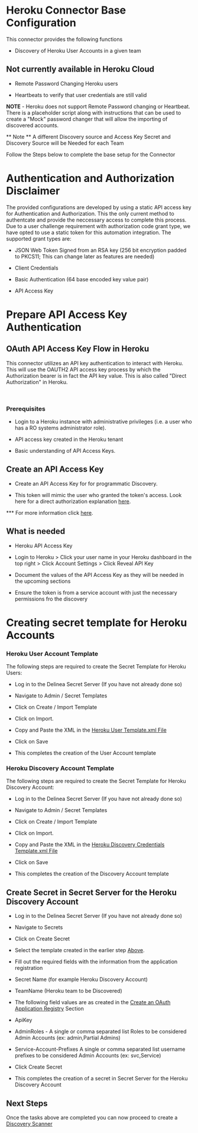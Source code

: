 # Heroku Connector Base Configuration

  

  

This connector provides the following functions

  

  

- Discovery of Heroku User Accounts in a given team

## Not currently available in Heroku Cloud


- Remote Password Changing Heroku users

- Heartbeats to verify that user credentials are still valid

**NOTE** - Heroku does not support Remote Password changing or Heartbeat. There is a placeholder script along with instructions that can be used to create a "Mock" password changer that will allow the importing of discovered accounts.  
  

** Note ** A different Discovery source and Access Key Secret and Discovery Source will be Needed for each Team


Follow the Steps below to complete the base setup for the Connector

  

# Authentication and Authorization Disclaimer

  

The provided configurations are developed by using a static API access key for Authentication and Authorization. This the only current method to authentcate and provide the neccessary access to complete this process. Due to a user challenge requirement with authorization code grant type, we have opted to use a static token for this automation integration. The supported grant types are:

- JSON Web Token Signed from an RSA key (256 bit encryption padded to PKCS11; This can change later as features are needed)

- Client Credentials

- Basic Authentication (64 base encoded key value pair)

- API Access Key

  
  

# Prepare API Access Key Authentication

  

  

## OAuth API Access Key Flow in Heroku

  

  

This connector utilizes an API key authentication to interact with Heroku. This will use the OAUTH2 API access key process by which the Authorization bearer is in fact the API key value. This is also called "Direct Authorization" in Heroku.

  

​

  

### Prerequisites

  

  

- Login to a Heroku instance with administrative privileges (i.e. a user who has a RO systems administrator role).

  

- API access key created in the Heroku tenant

  

- Basic understanding of API Access Keys.

  

  

## Create an API Access Key

  

  

- Create an API Access Key for for programmatic Discovery.

  

- This token will mimic the user who granted the token's access. Look here for a direct authorization explanation [here](https://devcenter.heroku.com/articles/oauth#direct-authorization).

  

*** For more information click [here](https://devcenter.heroku.com/articles/oauth).

  
  
  

## What is needed

  
  
  

- Heroku API Access Key

  

- Login to Heroku > Click your user name in your Heroku dashboard in the top right > Click Account Settings > Click Reveal API Key

  

- Document the values of the API Access Key as they will be needed in the upcoming sections

  

- Ensure the token is from a service account with just the necessary permissions fro the discovery

  

# Creating secret template for Heroku Accounts

  

  

### Heroku User Account Template

  

  

The following steps are required to create the Secret Template for Heroku Users:

  

  

- Log in to the Delinea Secret Server (If you have not already done so)

  

- Navigate to Admin / Secret Templates

  

- Click on Create / Import Template

  

- Click on Import.

  

- Copy and Paste the XML in the [Heroku User Template.xml File](./Templates/Heroku%20User%20Account.xml)

  

- Click on Save

  

- This completes the creation of the User Account template

  

  

### Heroku Discovery Account Template

  

  

The following steps are required to create the Secret Template for Heroku Discovery Account:

  

  

- Log in to the Delinea Secret Server (If you have not already done so)

  

- Navigate to Admin / Secret Templates

  

- Click on Create / Import Template

  

- Click on Import.

  

- Copy and Paste the XML in the [Heroku Discovery Credentials Template.xml File](./Templates/Heroku%20Discovery%20Credentials.xml)

  

- Click on Save

  

- This completes the creation of the Discovery Account template

  

  

## Create Secret in Secret Server for the Heroku Discovery Account

  

- Log in to the Delinea Secret Server (If you have not already done so)

  

- Navigate to Secrets

  

- Click on Create Secret

  

- Select the template created in the earlier step [Above](#heroku-discovery-account-template).

  

- Fill out the required fields with the information from the application registration

  

- Secret Name (for example Heroku Discovery Account)

  

- TeamName (Heroku team to be Discovered)

  

- The following field values are as created in the [Create an OAuth Application Registry](#create-an-oauth-application-registry) Section

  

- ApiKey

  

- AdminRoles - A single or comma separated list Roles to be considered Admin Accounts (ex: admin,Partial Admins)

  

- Service-Account-Prefixes A single or comma separated list username prefixes to be considered Admin Accounts (ex: svc,Service)

  

- Click Create Secret

  

- This completes the creation of a secret in Secret Server for the Heroku Discovery Account

  

## Next Steps

  

  

Once the tasks above are completed you can now proceed to create a [Discovery Scanner](./Discovery/readme.md)